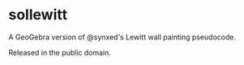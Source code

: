 sollewitt
=========

A GeoGebra version of @synxed's Lewitt wall painting pseudocode.

Released in the public domain.
